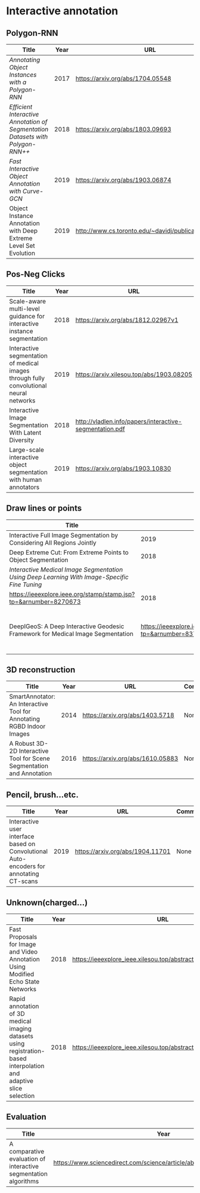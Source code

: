 # Interactive annotation
## Polygon-RNN
| Title | Year | URL | Commnets |
| - | - | - | - |
| *Annotating Object Instances with a Polygon-RNN* | 2017 |https://arxiv.org/abs/1704.05548 | CVPR2017 |
| *Efficient Interactive Annotation of Segmentation Datasets with Polygon-RNN++* | 2018 | https://arxiv.org/abs/1803.09693 | CVPR2018 |
| *Fast Interactive Object Annotation with Curve-GCN* | 2019 | https://arxiv.org/abs/1903.06874 | CVPR2019 |
| Object Instance Annotation with Deep Extreme Level Set Evolution | 2019 | http://www.cs.toronto.edu/~davidj/publication/delse/ | CVPR2019 |

## Pos-Neg Clicks
| Title | Year | URL | Commnets |
| - | - | - | - |
| Scale-aware multi-level guidance for interactive instance segmentation | 2018 | https://arxiv.org/abs/1812.02967v1 | None |
| Interactive segmentation of medical images through fully convolutional neural networks | 2019 | https://arxiv.xilesou.top/abs/1903.08205 | None |
| Interactive Image Segmentation With Latent Diversity | 2018 | http://vladlen.info/papers/interactive-segmentation.pdf | CVPR2018 |
| Large-scale interactive object segmentation with human annotators | 2019 | https://arxiv.org/abs/1903.10830 | CVPR2019 |

## Draw lines or points
| Title | Year | URL | Commnets |
| - | - | - | - |
| Interactive Full Image Segmentation by Considering All Regions Jointly | 2019 | https://arxiv.xilesou.top/abs/1812.01888 | CVPR2019 |
| Deep Extreme Cut: From Extreme Points to Object Segmentation | 2018 | https://arxiv.org/abs/1711.09081 | CVPR2018 |
| *Interactive Medical Image Segmentation Using Deep Learning With Image-Specific Fine Tuning*
 | https://ieeexplore.ieee.org/stamp/stamp.jsp?tp=&arnumber=8270673 | 2018 | IEEE Transactions on Medical Imaging
| DeepIGeoS: A Deep Interactive Geodesic Framework for Medical Image Segmentation | https://ieeexplore.ieee.org/stamp/stamp.jsp?tp=&arnumber=8370732 | 2018 | IEEE Transactions on Pattern Analysis and Machine Intelligence |
## 3D reconstruction
| Title | Year | URL | Commnets |
| - | - | - | - |
| SmartAnnotator: An Interactive Tool for Annotating RGBD Indoor Images | 2014 | https://arxiv.org/abs/1403.5718 | None |
| A Robust 3D-2D Interactive Tool for Scene Segmentation and Annotation | 2016 | https://arxiv.org/abs/1610.05883 | None |

## Pencil, brush...etc.
| Title | Year | URL | Commnets |
| - | - | - | - |
| Interactive user interface based on Convolutional Auto-encoders for annotating CT-scans | 2019 | https://arxiv.org/abs/1904.11701 | None |

## Unknown(charged...)
| Title | Year | URL | Commnets |
| - | - | - | - |
| Fast Proposals for Image and Video Annotation Using Modified Echo State Networks | 2018 | https://ieeexplore_ieee.xilesou.top/abstract/document/8614224 | ICMLA2018 |
| Rapid annotation of 3D medical imaging datasets using registration-based interpolation and adaptive slice selection | 2018 | https://ieeexplore_ieee.xilesou.top/abstract/document/8363819 | ISBI2018 |

## Evaluation
| Title | Year | URL | Commnets |
| - | - | - | - |
| A comparative evaluation of interactive segmentation algorithms | https://www.sciencedirect.com/science/article/abs/pii/S0031320309000818 | 2010 | None
